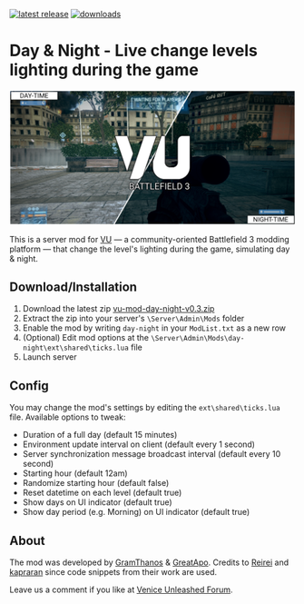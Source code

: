 [![latest release](https://img.shields.io/badge/latest%20release-v0.2-green.svg)](https://github.com/GramThanos/bf3-vu-day-night/releases/latest)
[![downloads](https://img.shields.io/github/downloads/gramthanos/bf3-vu-day-night/total.svg)](https://github.com/GramThanos/bf3-vu-day-night/releases)

# Day & Night - Live change levels lighting during the game
![preview-day](preview.png)

This is a server mod for [VU](https://veniceunleashed.net/) — a community-oriented Battlefield 3 modding platform — that change the level's lighting during the game, simulating day & night.

## Download/Installation

1. Download the latest zip [vu-mod-day-night-v0.3.zip](https://github.com/GramThanos/bf3-vu-day-night/releases/download/v0.3/vu-mod-day-night-v0.3.zip)
2. Extract the zip into your server's `\Server\Admin\Mods` folder
3. Enable the mod by writing `day-night` in your `ModList.txt` as a new row
4. (Optional) Edit mod options at the `\Server\Admin\Mods\day-night\ext\shared\ticks.lua` file
5. Launch server

## Config

You may change the mod's settings by editing the `ext\shared\ticks.lua` file. Available options to tweak:
- Duration of a full day (default 15 minutes)
- Environment update interval on client (default every 1 second)
- Server synchronization message broadcast interval (default every 10 second)
- Starting hour (default 12am)
- Randomize starting hour (default false)
- Reset datetime on each level (default true)
- Show days on UI indicator (default true)
- Show day period (e.g. Morning) on UI indicator (default true)

## About
The mod was developed by [GramThanos](https://github.com/GramThanos) & [GreatApo](https://github.com/GreatApo).
Credits to [Reirei](https://github.com/rierei/night-time) and [kapraran](https://github.com/kapraran/vu-compass) since code snippets from their work are used.

Leave us a comment if you like at [Venice Unleashed Forum](https://community.veniceunleashed.net/t/day-night-live-change-levels-lighting-during-the-game/1776/4).
